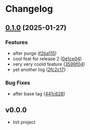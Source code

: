 # Changelog

## [0.1.0](https://github.com/yousef8/learn-github-actions/compare/v0.0.0...v0.1.0) (2025-01-27)


### Features

* after purge ([f2ba115](https://github.com/yousef8/learn-github-actions/commit/f2ba115e1f01ff1c4df3d3527cee7333897298e8))
* cool feat for release 2 ([0e1ce04](https://github.com/yousef8/learn-github-actions/commit/0e1ce046ccd4d681752e3b98bd9e337ba20feccb))
* very very coold feature ([3599f04](https://github.com/yousef8/learn-github-actions/commit/3599f048a7c0dfdf1c8a2a06e816b019aba7dfa8))
* yet another log ([2fc2c17](https://github.com/yousef8/learn-github-actions/commit/2fc2c17044bb0c50c6e894ae9abb1e9e68a72425))


### Bug Fixes

* after base tag ([441c628](https://github.com/yousef8/learn-github-actions/commit/441c62881c3d61d82cab9231ed90c9eb66bb47ee))

## v0.0.0

* Init project
